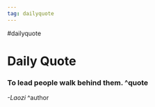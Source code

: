 ```yaml
---
tag: dailyquote
---
```


#dailyquote

# Daily Quote

### To lead people walk behind them. ^quote
*-Laozi* ^author
